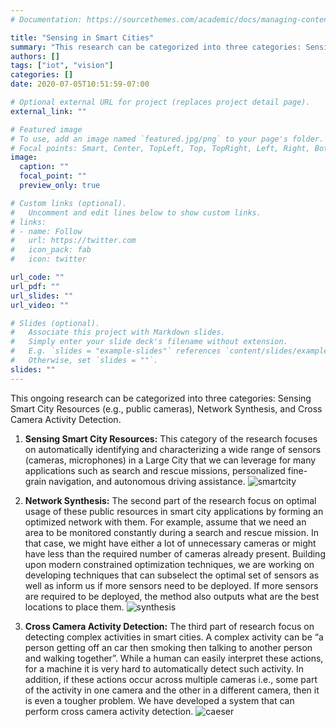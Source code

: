 ```yaml
---
# Documentation: https://sourcethemes.com/academic/docs/managing-content/

title: "Sensing in Smart Cities"
summary: "This research can be categorized into three categories: Sensing Smart City Resources (e.g., public cameras), Network Synthesis, and  Cross Camera Activity Detection."
authors: []
tags: ["iot", "vision"]
categories: []
date: 2020-07-05T10:51:59-07:00

# Optional external URL for project (replaces project detail page).
external_link: ""

# Featured image
# To use, add an image named `featured.jpg/png` to your page's folder.
# Focal points: Smart, Center, TopLeft, Top, TopRight, Left, Right, BottomLeft, Bottom, BottomRight.
image:
  caption: ""
  focal_point: ""
  preview_only: true

# Custom links (optional).
#   Uncomment and edit lines below to show custom links.
# links:
# - name: Follow
#   url: https://twitter.com
#   icon_pack: fab
#   icon: twitter

url_code: ""
url_pdf: ""
url_slides: ""
url_video: ""

# Slides (optional).
#   Associate this project with Markdown slides.
#   Simply enter your slide deck's filename without extension.
#   E.g. `slides = "example-slides"` references `content/slides/example-slides.md`.
#   Otherwise, set `slides = ""`.
slides: ""
---
```

This ongoing research can be categorized into three categories: Sensing Smart City Resources (e.g., public cameras), Network Synthesis, and Cross Camera Activity Detection. 

1. **Sensing Smart City Resources:** This  category of the research focuses on automatically identifying and characterizing a wide range of sensors (cameras, microphones) in a Large City that we can leverage for many applications such as search and rescue missions, personalized fine-grain navigation, and autonomous driving assistance. 
![smartcity](/img/sensecam.png)

2. **Network Synthesis:** The second part of the research focus on optimal usage of these public resources in smart city applications by forming an optimized network with them. For example, assume that we need an area to be monitored constantly during a search and rescue mission. In that case, we might have either a lot of unnecessary cameras or might have less than the required number of cameras already present. Building upon modern constrained optimization techniques, we are working on developing techniques that can subselect the optimal set of sensors as well as inform us if more sensors need to be deployed. If more sensors are required to be deployed, the method also outputs what are the best locations to place them. 
![synthesis](/img/synthesis.png)

3. **Cross Camera Activity Detection:** The third part of research focus on detecting complex activities in smart cities. A complex activity can be “a person getting off an car then smoking then talking to another person and walking together”. While a human can easily interpret these actions, for a machine it is very hard to automatically detect such activity. In addition, if these actions occur across multiple cameras i.e., some part of the activity in one camera and the other in a different camera, then it is even a tougher problem. We have developed a system that can perform cross camera activity detection. 
![caeser](/img/caeser.gif)
